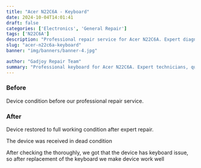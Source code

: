 ```yaml
---
title: "Acer N22C6A - Keyboard"
date: 2024-10-04T14:01:41
draft: false
categories: ['Electronics', 'General Repair']
tags: ['N22C6A']
description: "Professional repair service for Acer N22C6A. Expert diagnosis and quality repairs in Bangalore."
slug: "acer-n22c6a-keyboard"
banner: "img/banners/banner-4.jpg"

author: "Gadjoy Repair Team"
summary: "Professional keyboard for Acer N22C6A. Expert technicians, quality parts, warranty included."
---
```


### Before

Device condition before our professional repair service.

### After

Device restored to full working condition after expert repair.

The device was received in dead condition

After checking the thoroughly, we got that the device has keyboard issue, so after replacement of the keyboard we make device work well